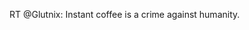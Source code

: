 <!--
id: 1120690281
link: http://kevinisom.info/post/1120690281/rt-glutnix-instant-coffee-is-a-crime-against
slug: rt-glutnix-instant-coffee-is-a-crime-against
date: Wed Sep 15 2010 00:20:19 GMT+1200 (NZST)
raw: {"blog_name":"kevinisom","id":1120690281,"post_url":"http://kevinisom.info/post/1120690281/rt-glutnix-instant-coffee-is-a-crime-against","slug":"rt-glutnix-instant-coffee-is-a-crime-against","type":"text","date":"2010-09-14 12:20:19 GMT","timestamp":1284466819,"state":"published","format":"html","reblog_key":"LAlzI1Gq","tags":[],"short_url":"http://tmblr.co/Zw68Yy12p61f","highlighted":[],"feed_item":"http://twitter.com/kev_nz/statuses/24427419795","from_feed_id":"650289","note_count":0,"title":null,"body":"<p>RT @Glutnix: Instant coffee is a crime against humanity.</p>"}
publish: 2010-09-015
tags: 
title: null
-->


RT @Glutnix: Instant coffee is a crime against humanity.


